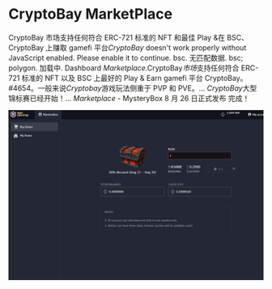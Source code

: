 # CryptoBay MarketPlace

CryptoBay 市场支持任何符合 ERC-721 标准的 NFT 和最佳 Play &amp;在 BSC、CryptoBay 上赚取 gamefi 平台*CryptoBay* doesn't work properly without JavaScript enabled. Please enable it to continue. bsc. 无匹配数据. bsc; polygon. 加载中. Dashboard *Marketplace*.CryptoBay*市场*支持任何符合 ERC-721 标准的 NFT 以及 BSC 上最好的 Play & Earn gamefi 平台 CryptoBay。#4654。一般来说*Cryptobay*游戏玩法侧重于 PVP 和 PVE。... *CryptoBay*大型锦标赛已经开始！... *Marketplace* - MysteryBox 8 月 26 日正式发布 完成！

![1](1.png)
